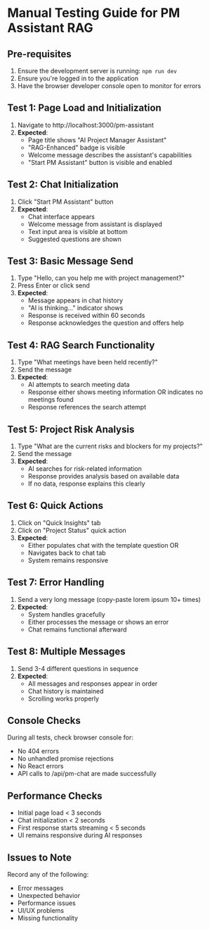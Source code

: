 # Manual Testing Guide for PM Assistant RAG

## Pre-requisites
1. Ensure the development server is running: `npm run dev`
2. Ensure you're logged in to the application
3. Have the browser developer console open to monitor for errors

## Test 1: Page Load and Initialization
1. Navigate to http://localhost:3000/pm-assistant
2. **Expected**: 
   - Page title shows "AI Project Manager Assistant"
   - "RAG-Enhanced" badge is visible
   - Welcome message describes the assistant's capabilities
   - "Start PM Assistant" button is visible and enabled

## Test 2: Chat Initialization
1. Click "Start PM Assistant" button
2. **Expected**:
   - Chat interface appears
   - Welcome message from assistant is displayed
   - Text input area is visible at bottom
   - Suggested questions are shown

## Test 3: Basic Message Send
1. Type "Hello, can you help me with project management?"
2. Press Enter or click send
3. **Expected**:
   - Message appears in chat history
   - "AI is thinking..." indicator shows
   - Response is received within 60 seconds
   - Response acknowledges the question and offers help

## Test 4: RAG Search Functionality
1. Type "What meetings have been held recently?"
2. Send the message
3. **Expected**:
   - AI attempts to search meeting data
   - Response either shows meeting information OR indicates no meetings found
   - Response references the search attempt

## Test 5: Project Risk Analysis
1. Type "What are the current risks and blockers for my projects?"
2. Send the message
3. **Expected**:
   - AI searches for risk-related information
   - Response provides analysis based on available data
   - If no data, response explains this clearly

## Test 6: Quick Actions
1. Click on "Quick Insights" tab
2. Click on "Project Status" quick action
3. **Expected**:
   - Either populates chat with the template question OR
   - Navigates back to chat tab
   - System remains responsive

## Test 7: Error Handling
1. Send a very long message (copy-paste lorem ipsum 10+ times)
2. **Expected**:
   - System handles gracefully
   - Either processes the message or shows an error
   - Chat remains functional afterward

## Test 8: Multiple Messages
1. Send 3-4 different questions in sequence
2. **Expected**:
   - All messages and responses appear in order
   - Chat history is maintained
   - Scrolling works properly

## Console Checks
During all tests, check browser console for:
- No 404 errors
- No unhandled promise rejections
- No React errors
- API calls to /api/pm-chat are made successfully

## Performance Checks
- Initial page load < 3 seconds
- Chat initialization < 2 seconds
- First response starts streaming < 5 seconds
- UI remains responsive during AI responses

## Issues to Note
Record any of the following:
- Error messages
- Unexpected behavior
- Performance issues
- UI/UX problems
- Missing functionality